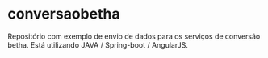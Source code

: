 # conversaobetha
Repositório com exemplo de envio de dados para os serviços de conversão betha. Está utilizando JAVA / Spring-boot / AngularJS.

